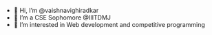 - 👋 Hi, I’m @vaishnavighiradkar
- 👀 I’m a CSE Sophomore @IIITDMJ
- 🌱 I’m interested in Web development and competitive programming 

<!---
vaishnavighiradkar/vaishnavighiradkar is a ✨ special ✨ repository because its `README.md` (this file) appears on your GitHub profile.
You can click the Preview link to take a look at your changes.
--->
